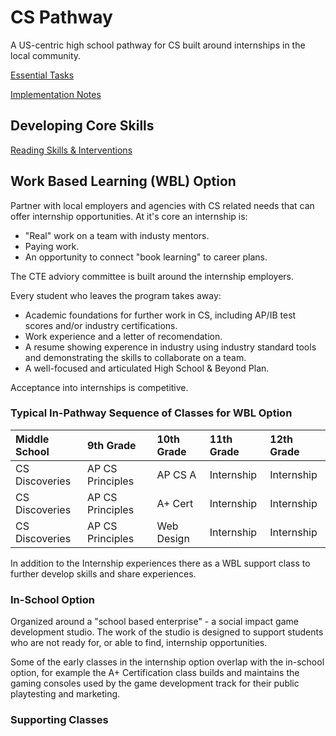 # CS Pathway

A US-centric high school pathway for CS built around internships in the local community.

[Essential Tasks]()

[Implementation Notes](https://docs.google.com/document/d/1ljtHJvJRhpuQR5IpUe-d5zN9ojY-s4_jT5-PYOu34lA/edit)

## Developing Core Skills

[Reading Skills & Interventions](core-skills/reading.md)

## Work Based Learning (WBL) Option

Partner with local employers and agencies with CS related needs that can offer internship opportunities. At it's core an internship is:
* "Real" work on a team with industy mentors.
* Paying work.
* An opportunity to connect "book learning" to career plans.

The CTE adviory committee is built around the internship employers.

Every student who leaves the program takes away:
* Academic foundations for further work in CS, including AP/IB test scores and/or industry certifications.
* Work experience and a letter of recomendation.
* A resume showing experence in industry using industry standard tools and demonstrating the skills to collaborate on a team.
* A well-focused and articulated High School & Beyond Plan.

Acceptance into internships is competitive.

### Typical In-Pathway Sequence of Classes for WBL Option

| Middle School  | 9th Grade        | 10th Grade | 11th Grade | 12th Grade |
| :---           | :---             | :---       | :---       | :---       |
| CS Discoveries | AP CS Principles | AP CS A    | Internship | Internship |
| CS Discoveries | AP CS Principles | A+ Cert    | Internship | Internship |
| CS Discoveries | AP CS Principles | Web Design | Internship | Internship |

In addition to the Internship experiences there as a WBL support class to further develop skills and share experiences.

### In-School Option

Organized around a "school based enterprise" - a social impact game development studio. The work of the studio is designed to support students who are not ready for, or able to find, internship opportunities.

Some of the early classes in the internship option overlap with the in-school option, for example the A+ Certification class builds and maintains the gaming consoles used by the game development track for their public playtesting and marketing.

### Supporting Classes
